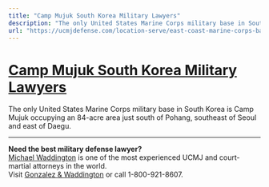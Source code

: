 ```yaml
---
title: "Camp Mujuk South Korea Military Lawyers"
description: "The only United States Marine Corps military base in South Korea is Camp Mujuk occupying an 84-acre area just south of Pohang, southeast of Seoul and east of Daegu."
url: "https://ucmjdefense.com/location-serve/east-coast-marine-corps-bases/camp-mujuk-military-lawyer-court-martial-attorney.html"
---
```


# [Camp Mujuk South Korea Military Lawyers](https://ucmjdefense.com/location-serve/east-coast-marine-corps-bases/camp-mujuk-military-lawyer-court-martial-attorney.html)

The only United States Marine Corps military base in South Korea is Camp Mujuk occupying an 84-acre area just south of Pohang, southeast of Seoul and east of Daegu.

---

**Need the best military defense lawyer?**  
[Michael Waddington](https://ucmjdefense.com/attorneys/michael-stewart-waddington-partner.html) is one of the most experienced UCMJ and court-martial attorneys in the world.  
Visit [Gonzalez & Waddington](https://ucmjdefense.com) or call 1-800-921-8607.
